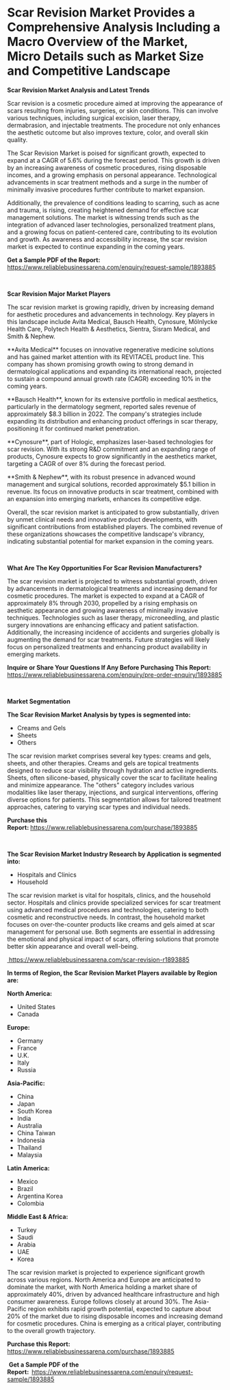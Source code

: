 <p><h1>Scar Revision Market Provides a Comprehensive Analysis Including a Macro Overview of the Market, Micro Details such as Market Size and Competitive Landscape</h1></p><p><strong>Scar Revision Market Analysis and Latest Trends</strong></p>
<p><p>Scar revision is a cosmetic procedure aimed at improving the appearance of scars resulting from injuries, surgeries, or skin conditions. This can involve various techniques, including surgical excision, laser therapy, dermabrasion, and injectable treatments. The procedure not only enhances the aesthetic outcome but also improves texture, color, and overall skin quality.</p><p>The Scar Revision Market is poised for significant growth, expected to expand at a CAGR of 5.6% during the forecast period. This growth is driven by an increasing awareness of cosmetic procedures, rising disposable incomes, and a growing emphasis on personal appearance. Technological advancements in scar treatment methods and a surge in the number of minimally invasive procedures further contribute to market expansion. </p><p>Additionally, the prevalence of conditions leading to scarring, such as acne and trauma, is rising, creating heightened demand for effective scar management solutions. The market is witnessing trends such as the integration of advanced laser technologies, personalized treatment plans, and a growing focus on patient-centered care, contributing to its evolution and growth. As awareness and accessibility increase, the scar revision market is expected to continue expanding in the coming years.</p></p>
<p><strong>Get a Sample PDF of the Report:&nbsp;</strong> <a href="https://www.reliablebusinessarena.com/enquiry/request-sample/1893885?utm_campaign=2177&utm_medium=2&utm_source=Github&utm_content=ia&utm_term=19042025&utm_id=scar-revision">https://www.reliablebusinessarena.com/enquiry/request-sample/1893885</a></p>
<p>&nbsp;</p>
<p><strong>Scar Revision Major Market Players</strong></p>
<p><p>The scar revision market is growing rapidly, driven by increasing demand for aesthetic procedures and advancements in technology. Key players in this landscape include Avita Medical, Bausch Health, Cynosure, Mölnlycke Health Care, Polytech Health & Aesthetics, Sientra, Sisram Medical, and Smith & Nephew.</p><p>**Avita Medical** focuses on innovative regenerative medicine solutions and has gained market attention with its REVITACEL product line. This company has shown promising growth owing to strong demand in dermatological applications and expanding its international reach, projected to sustain a compound annual growth rate (CAGR) exceeding 10% in the coming years.</p><p>**Bausch Health**, known for its extensive portfolio in medical aesthetics, particularly in the dermatology segment, reported sales revenue of approximately $8.3 billion in 2022. The company's strategies include expanding its distribution and enhancing product offerings in scar therapy, positioning it for continued market penetration.</p><p>**Cynosure**, part of Hologic, emphasizes laser-based technologies for scar revision. With its strong R&D commitment and an expanding range of products, Cynosure expects to grow significantly in the aesthetics market, targeting a CAGR of over 8% during the forecast period.</p><p>**Smith & Nephew**, with its robust presence in advanced wound management and surgical solutions, recorded approximately $5.1 billion in revenue. Its focus on innovative products in scar treatment, combined with an expansion into emerging markets, enhances its competitive edge.</p><p>Overall, the scar revision market is anticipated to grow substantially, driven by unmet clinical needs and innovative product developments, with significant contributions from established players. The combined revenue of these organizations showcases the competitive landscape's vibrancy, indicating substantial potential for market expansion in the coming years.</p></p>
<p>&nbsp;</p>
<p><strong>What Are The Key Opportunities For Scar Revision Manufacturers?</strong></p>
<p><p>The scar revision market is projected to witness substantial growth, driven by advancements in dermatological treatments and increasing demand for cosmetic procedures. The market is expected to expand at a CAGR of approximately 8% through 2030, propelled by a rising emphasis on aesthetic appearance and growing awareness of minimally invasive techniques. Technologies such as laser therapy, microneedling, and plastic surgery innovations are enhancing efficacy and patient satisfaction. Additionally, the increasing incidence of accidents and surgeries globally is augmenting the demand for scar treatments. Future strategies will likely focus on personalized treatments and enhancing product availability in emerging markets.</p></p>
<p><strong>Inquire or Share Your Questions If Any Before Purchasing This Report:</strong> <a href="https://www.reliablebusinessarena.com/enquiry/pre-order-enquiry/1893885?utm_campaign=2177&utm_medium=2&utm_source=Github&utm_content=ia&utm_term=19042025&utm_id=scar-revision">https://www.reliablebusinessarena.com/enquiry/pre-order-enquiry/1893885</a></p>
<p>&nbsp;</p>
<p><strong>Market Segmentation</strong></p>
<p><strong>The Scar Revision Market Analysis by types is segmented into:</strong></p>
<p><ul><li>Creams and Gels</li><li>Sheets</li><li>Others</li></ul></p>
<p><p>The scar revision market comprises several key types: creams and gels, sheets, and other therapies. Creams and gels are topical treatments designed to reduce scar visibility through hydration and active ingredients. Sheets, often silicone-based, physically cover the scar to facilitate healing and minimize appearance. The "others" category includes various modalities like laser therapy, injections, and surgical interventions, offering diverse options for patients. This segmentation allows for tailored treatment approaches, catering to varying scar types and individual needs.</p></p>
<p><strong>Purchase this Report:&nbsp;</strong><a href="https://www.reliablebusinessarena.com/purchase/1893885?utm_campaign=2177&utm_medium=2&utm_source=Github&utm_content=ia&utm_term=19042025&utm_id=scar-revision">https://www.reliablebusinessarena.com/purchase/1893885</a></p>
<p>&nbsp;</p>
<p><strong>The Scar Revision Market Industry Research by Application is segmented into:</strong></p>
<p><ul><li>Hospitals and Clinics</li><li>Household</li></ul></p>
<p><p>The scar revision market is vital for hospitals, clinics, and the household sector. Hospitals and clinics provide specialized services for scar treatment using advanced medical procedures and technologies, catering to both cosmetic and reconstructive needs. In contrast, the household market focuses on over-the-counter products like creams and gels aimed at scar management for personal use. Both segments are essential in addressing the emotional and physical impact of scars, offering solutions that promote better skin appearance and overall well-being.</p></p>
<p><a href="https://www.reliablebusinessarena.com/scar-revision-r1893885?utm_campaign=2177&utm_medium=2&utm_source=Github&utm_content=ia&utm_term=19042025&utm_id=scar-revision">&nbsp;https://www.reliablebusinessarena.com/scar-revision-r1893885</a></p>
<p><strong>In terms of Region, the Scar Revision Market Players available by Region are:</strong></p>
<p>
    <p> <strong> North America: </strong>
        <ul>
            <li>United States</li>
            <li>Canada</li>
        </ul>
        </p> 
    <p> <strong> Europe: </strong>
        <ul>
            <li>Germany</li>
            <li>France</li>
            <li>U.K.</li>
            <li>Italy</li>
            <li>Russia</li>
        </ul>
        </p> 
    <p> <strong> Asia-Pacific: </strong>
        <ul>
            <li>China</li>
            <li>Japan</li>
            <li>South Korea</li>
            <li>India</li>
            <li>Australia</li>
            <li>China Taiwan</li>
            <li>Indonesia</li>
            <li>Thailand</li>
            <li>Malaysia</li>
        </ul>
        </p> 
    <p> <strong> Latin America: </strong>
        <ul>
            <li>Mexico</li>
            <li>Brazil</li>
            <li>Argentina Korea</li>
            <li>Colombia</li>
        </ul>
        </p> 
    <p> <strong> Middle East & Africa: </strong>
        <ul>
            <li>Turkey</li>
            <li>Saudi</li>
            <li>Arabia</li>
            <li>UAE</li>
            <li>Korea</li>
        </ul>
    </p>
    </p>
<p><p>The scar revision market is projected to experience significant growth across various regions. North America and Europe are anticipated to dominate the market, with North America holding a market share of approximately 40%, driven by advanced healthcare infrastructure and high consumer awareness. Europe follows closely at around 30%. The Asia-Pacific region exhibits rapid growth potential, expected to capture about 20% of the market due to rising disposable incomes and increasing demand for cosmetic procedures. China is emerging as a critical player, contributing to the overall growth trajectory.</p></p>
<p><strong>Purchase this Report: </strong><a href="https://www.reliablebusinessarena.com/purchase/1893885?utm_campaign=2177&utm_medium=2&utm_source=Github&utm_content=ia&utm_term=19042025&utm_id=scar-revision">https://www.reliablebusinessarena.com/purchase/1893885</a></p>
<p>&nbsp;<strong>Get a Sample PDF of the Report:&nbsp;&nbsp;</strong><a href="https://www.reliablebusinessarena.com/enquiry/request-sample/1893885?utm_campaign=2177&utm_medium=2&utm_source=Github&utm_content=ia&utm_term=19042025&utm_id=scar-revision">https://www.reliablebusinessarena.com/enquiry/request-sample/1893885</a></p>
<p><strong></strong></p>
<p><p></p><p></p><p></p></p>